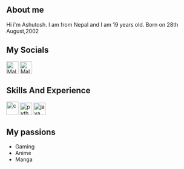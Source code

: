 
About me
---
Hi i'm Ashutosh. I am from Nepal and I am 19 years old.</a>
Born on 28th August,2002

My Socials
---
<a href="https://myanimelist.net/profile/NextWorks"><img alt="Mal" title="Mal" height="32" width="32" src="https://i.imgur.com/RrPfeKc.png"></a>
<a href="https://t.me/Eidoron1"><img alt="Mal" title="Mal" height="32" width="32" src="https://upload.wikimedia.org/wikipedia/commons/thumb/8/82/Telegram_logo.svg/600px-Telegram_logo.svg.png"></a>

Skills And Experience
---
<a><img alt="c" title="c" height="35" width="32" src="https://duckduckgo.com/i/759a5cf7.png">
<img alt="python" title="python" height="32" width="32" src="https://magazines-attachments.raspberrypi.org/magpi/legacy-assets/2015/10/Python-logo-notext.svg_.png">
<img alt="java" title="java" height="32" width="32" src="https://external-content.duckduckgo.com/iu/?u=https%3A%2F%2Fmaxcdn.icons8.com%2FShare%2Ficon%2FLogos%2Fcss31600.png&f=1&nofb=1"></a>



My passions
---
* Gaming
* Anime
* Manga

<br />
<a href="https://aralroca.us8.list-manage.com/subscribe/post?u=29d99171aa3f671bde658475a&id=9f1a0b31e3">
  <table align="right">
      <tr>
          

